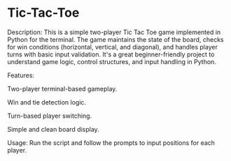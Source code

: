 # Tic-Tac-Toe

Description:
This is a simple two-player Tic Tac Toe game implemented in Python for the terminal. The game maintains the state of the board, checks for win conditions (horizontal, vertical, and diagonal), and handles player turns with basic input validation. It's a great beginner-friendly project to understand game logic, control structures, and input handling in Python.

Features:

Two-player terminal-based gameplay.

Win and tie detection logic.

Turn-based player switching.

Simple and clean board display.

Usage:
Run the script and follow the prompts to input positions for each player.

